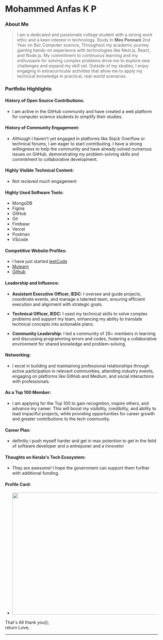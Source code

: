 # Mohammed Anfas K P

### About Me

> I am a dedicated and passionate college student with a strong work ethic and a keen interest in technology. Study In **Mes Ponnani** 2nd Year on Bsc Computer sceince, Throughout my academic journey gaining hands-on experience with technologies like Next.js, React, and Node.js. My commitment to continuous learning and my enthusiasm for solving complex problems drive me to explore new challenges and expand my skill set. Outside of my studies, I enjoy engaging in extracurricular activities that allow me to apply my technical knowledge in practical, real-world scenarios. 

### Portfolio Highlights


#### History of Open Source Contributions:

- I am active in the GitHub community and have created a web platform for computer science students to simplify their studies.

#### History of Community Engagement:

-  Although I haven't yet engaged in platforms like Stack Overflow or technical forums, I am eager to start contributing. I have a strong willingness to help the community and have already solved numerous issues on GitHub, demonstrating my problem-solving skills and commitment to collaborative development.

#### Highly Visible Technical Content:

- Not recieved much engagement

#### Highly Used Software Tools:

- MongoDB
- Figma
- GitHub
- Git
- Firebase
- Vercel
- Postman
- VScode

#### Competitive Website Profiles:

- I have just started [leetCode](https://leetcode.com/u/kpanfas6/)
- [Mulearn](https://app.mulearn.org/profile/alvindennis@mulearn)
- [Github](https://github.com/alvin-dennis)

#### Leadership and Influence:

-  **Assistant Executive Officer, IEDC:** I oversee and guide projects, coordinate events, and manage a talented team, ensuring efficient execution and alignment with strategic goals.

- **Technical Officer, IEDC:** I used my technical skills to solve complex problems and support my team, enhancing my ability to translate technical concepts into actionable plans.

- **Community Leadership:** I led a community of 28+ members in learning and discussing programming errors and codes, fostering a collaborative environment for shared knowledge and problem-solving.

#### Networking:

- I excel in building and maintaining professional relationships through active participation in relevant communities, attending industry events, engaging on platforms like GitHub and Medium, and social interactions with professionals.

#### As a Top 100 Member:

- I am applying for the Top 100 to gain recognition, inspire others, and advance my career. This will boost my visibility, credibility, and ability to lead impactful projects, while providing opportunities for career growth and greater contributions to the tech community.

#### Career Plan:

- definitly i push myself harder and get in max potention to get in the feild of software developer and a entrepuner and a innovetor

#### Thoughts on Kerala's Tech Ecosystem:

- They are awesome! I hope the government can support them further with additional funding.

#### Profile Card:

- <img src="https://mulearn.org/embed/rank/mohammedanfas@mulearn" width="500" height="400"/>

That's All thank you(); <Br />
return Love;

---

